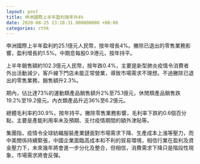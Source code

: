 ```yaml
---
layout: post
title: 申洲國際上半年盈利按年升4%
date: 2020-08-25 13:28:31.000000000 +08:00
categories: rthk
---
```


申洲國際上半年盈利約25.1億元人民幣，按年增長4%。撇除已退出的零售業務影響，盈利增長約1.5%。中期息每股0.9港元，按年持平。

上半年銷售額約102.3億元人民幣，按年跌0.4%，主要是新型肺炎疫情令消費者外出活動減少，客戶線下門店未能正常營業，導致市場需求不理想。不過撇除已退出的零售業務，銷售額升2.3%。

期內，佔比達73%的運動類產品銷售額升2%至75.1億元，休閒類產品銷售跌19.2%至19.2億元。內衣類產品升近36%至6.2億元。

總體毛利率約30.9%，按年持平。撇除零售業務影響，毛利率下跌約0.6個百分點，主要是產能利用率未及預期、支付疫情期間的額外津貼等。

集團指，疫情令全球紡織服裝產業鏈面對市場需求下降、生產成本上漲等壓力，而中美關係持續緊張，中國企業面臨高成本和不利的貿易環境，相信行業在盈利及資金壓力下，未來幾年將會進一步分化及整合，但相信，消費需求下降只是階段性現象，市場需求將會反彈。
